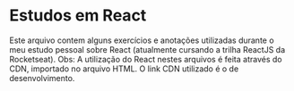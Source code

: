 # Estudos em React

Este arquivo contem alguns exercícios e anotações utilizadas durante o meu estudo pessoal sobre React (atualmente cursando a trilha ReactJS da Rocketseat).
Obs: A utilização do React nestes arquivos é feita através do CDN, importado no arquivo HTML. O link CDN utilizado é o de desenvolvimento.
